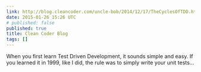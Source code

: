```yaml
---
link: http://blog.cleancoder.com/uncle-bob/2014/12/17/TheCyclesOfTDD.html
date: 2015-01-26 15:26 UTC
# published: false
published: true
title: Clean Coder Blog
tags: []
---
```


When you first learn Test Driven Development, it sounds simple and easy. If you learned it in 1999, like I did, the rule was to simply write your unit tests…
